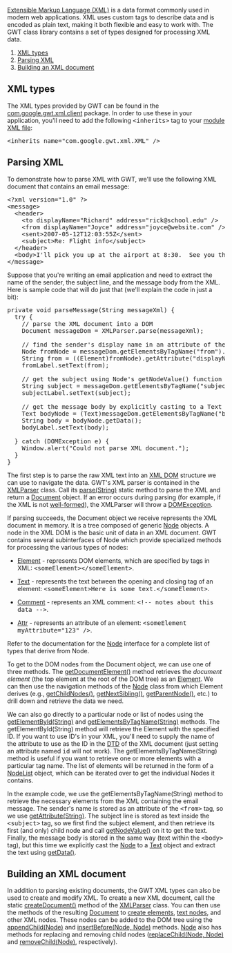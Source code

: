 <p><a href="http://www.w3.org/XML/">Extensible Markup Language (XML)</a> is a data format commonly used in modern web applications. XML uses custom tags to describe
data and is encoded as plain text, making it both flexible and easy to work with. The GWT class library contains a set of types designed for processing XML data.</p>

<ol class="toc" id="pageToc">
  <li><a href="#types">XML types</a></li>
  <li><a href="#parsing">Parsing XML</a></li>
  <li><a href="#building">Building an XML document</a></li>
</ol>

<h2 id="types">XML types</h2>

<p>The XML types provided by GWT can be found in the <a href="/javadoc/latest/com/google/gwt/xml/client/package-summary.html">com.google.gwt.xml.client</a> package. In order to use these in your application, you'll need to add the following <tt>&lt;inherits&gt;</tt> tag to your <a href="DevGuideOrganizingProjects.html#DevGuideModuleXml">module XML file</a>:</p>

<pre class="prettyprint">
&lt;inherits name=&quot;com.google.gwt.xml.XML&quot; /&gt;
</pre>

<h2 id="parsing">Parsing XML</h2>

<p>To demonstrate how to parse XML with GWT, we'll use the following XML document that contains an email message:</p>

<pre class="prettyprint">
&lt;?xml version=&quot;1.0&quot; ?&gt;
&lt;message&gt;
  &lt;header&gt;
    &lt;to displayName=&quot;Richard&quot; address=&quot;rick@school.edu&quot; /&gt;
    &lt;from displayName=&quot;Joyce&quot; address=&quot;joyce@website.com&quot; /&gt;
    &lt;sent&gt;2007-05-12T12:03:55Z&lt;/sent&gt;
    &lt;subject&gt;Re: Flight info&lt;/subject&gt;
  &lt;/header&gt;
  &lt;body&gt;I'll pick you up at the airport at 8:30.  See you then!&lt;/body&gt;
&lt;/message&gt;
</pre>

<p>Suppose that you're writing an email application and need to extract the name of the sender, the subject line, and the message body from the XML. Here is sample code that will
do just that (we'll explain the code in just a bit):</p>

<pre class="prettyprint">
private void parseMessage(String messageXml) {
  try {
    // parse the XML document into a DOM
    Document messageDom = XMLParser.parse(messageXml);

    // find the sender's display name in an attribute of the &lt;from&gt; tag
    Node fromNode = messageDom.getElementsByTagName(&quot;from&quot;).item(0);
    String from = ((Element)fromNode).getAttribute(&quot;displayName&quot;);
    fromLabel.setText(from);

    // get the subject using Node's getNodeValue() function
    String subject = messageDom.getElementsByTagName(&quot;subject&quot;).item(0).getFirstChild().getNodeValue();
    subjectLabel.setText(subject);

    // get the message body by explicitly casting to a Text node
    Text bodyNode = (Text)messageDom.getElementsByTagName(&quot;body&quot;).item(0).getFirstChild();
    String body = bodyNode.getData();
    bodyLabel.setText(body);

  } catch (DOMException e) {
    Window.alert(&quot;Could not parse XML document.&quot;);
  }
}
</pre>

<p>The first step is to parse the raw XML text into an <a href="http://www.w3schools.com/dom/default.asp">XML DOM</a> structure we can use to navigate the data.
GWT's XML parser is contained in the <a href="/javadoc/latest/com/google/gwt/xml/client/XMLParser.html">XMLParser</a>
class. Call its <a href="/javadoc/latest/com/google/gwt/xml/client/XMLParser.html#parse(java.lang.String)">parse(String)</a> static method to parse the XML and return a <a href="/javadoc/latest/com/google/gwt/xml/client/Document.html">Document</a> object. If an error occurs during parsing (for
example, if the XML is not <a href="http://en.wikipedia.org/wiki/Well-formed_XML_document">well-formed</a>), the XMLParser will throw a <a href="/javadoc/latest/com/google/gwt/xml/client/DOMException.html">DOMException</a>.</p>

<p>If parsing succeeds, the Document object we receive represents the XML document in memory. It is a tree composed of generic <a href="/javadoc/latest/com/google/gwt/xml/client/Node.html">Node</a> objects. A node in the XML DOM is the basic unit of
data in an XML document. GWT contains several subinterfaces of Node which provide specialized methods for processing the various types of nodes:</p>

<ul>
<li><a href="/javadoc/latest/com/google/gwt/xml/client/Element.html">Element</a> - represents DOM elements, which are
specified by tags in XML: <tt>&lt;someElement&gt;&lt;/someElement&gt;</tt>.</li>
</ul>

<ul>
<li><a href="/javadoc/latest/com/google/gwt/xml/client/Text.html">Text</a> - represents the text between the opening and
closing tag of an element: <tt>&lt;someElement&gt;Here is some text.&lt;/someElement&gt;</tt>.</li>
</ul>

<ul>
<li><a href="/javadoc/latest/com/google/gwt/xml/client/Comment.html">Comment</a> - represents an XML comment: <tt>&lt;!--
notes about this data --&gt;</tt>.</li>
</ul>

<ul>
<li><a href="/javadoc/latest/com/google/gwt/xml/client/Attr.html">Attr</a> - represents an attribute of an element:
<tt>&lt;someElement myAttribute=&quot;123&quot; /&gt;</tt>.</li>
</ul>

<p>Refer to the documentation for the <a href="/javadoc/latest/com/google/gwt/xml/client/Node.html">Node</a> interface for
a complete list of types that derive from Node.</p>

<p>To get to the DOM nodes from the Document object, we can use one of three methods. The <a href="/javadoc/latest/com/google/gwt/xml/client/Document.html#getDocumentElement()">getDocumentElement()</a> method
retrieves the <i>document element</i> (the top element at the root of the DOM tree) as an <a href="/javadoc/latest/com/google/gwt/xml/client/Element.html">Element</a>. We can then use the navigation methods of the <a href="/javadoc/latest/com/google/gwt/xml/client/Node.html">Node</a> class from which Element derives (e.g., <a href="/javadoc/latest/com/google/gwt/xml/client/Node.html#getChildNodes()">getChildNodes()</a>, <a href="/javadoc/latest/com/google/gwt/xml/client/Node.html#getNextSibling()">getNextSibling()</a>, <a href="/javadoc/latest/com/google/gwt/xml/client/Node.html#getParentNode()">getParentNode()</a>, etc.) to drill down and
retrieve the data we need.</p>

<p>We can also go directly to a particular node or list of nodes using the <a href="/javadoc/latest/com/google/gwt/xml/client/Document.html#getElementById(java.lang.String)">getElementById(String)</a>
and <a href="/javadoc/latest/com/google/gwt/xml/client/Document.html#getElementsByTagName(java.lang.String)">getElementsByTagName(String)</a> methods. The getElementById(String) method will retrieve the Element with the specified ID. If you want to use ID's in your XML,
you'll need to supply the name of the attribute to use as the ID in the <a href="http://www.w3schools.com/dtd/default.asp">DTD</a> of the XML document (just setting
an attribute named <tt>id</tt> will not work). The getElementsByTagName(String) method is useful if you want to retrieve one or more elements with a particular tag name. The list
of elements will be returned in the form of a <a href="/javadoc/latest/com/google/gwt/xml/client/NodeList.html">NodeList</a> object, which can be iterated over to get the individual Nodes it contains.</p>

<p>In the example code, we use the getElementsByTagName(String) method to retrieve the necessary elements from the XML containing the email message. The sender's name is stored as
an attribute of the <tt>&lt;from&gt;</tt> tag, so we use <a href="/javadoc/latest/com/google/gwt/xml/client/Element.html#getAttribute(java.lang.String)">getAttribute(String)</a>. The
subject line is stored as text inside the <tt>&lt;subject&gt;</tt> tag, so we first find the subject element, and then retrieve its first (and only) child node and call <a href="/javadoc/latest/com/google/gwt/xml/client/Node.html#getNodeValue()">getNodeValue()</a> on it to get the text.
Finally, the message body is stored in the same way (text within the <tt>&lt;body&gt;</tt> tag), but this time we explicitly cast the <a href="/javadoc/latest/com/google/gwt/xml/client/Node.html">Node</a> to a <a href="/javadoc/latest/com/google/gwt/xml/client/Text.html">Text</a> object and extract the text using <a href="/javadoc/latest/com/google/gwt/xml/client/CharacterData.html#getData()">getData()</a>.</p>

<h2 id="building">Building an XML document</h2>

<p>In addition to parsing existing documents, the GWT XML types can also be used to create and modify XML. To create a new XML document, call the static <a href="/javadoc/latest/com/google/gwt/xml/client/XMLParser.html#createDocument()">createDocument()</a> method of the <a href="/javadoc/latest/com/google/gwt/xml/client/XMLParser.html">XMLParser</a> class. You can then use the methods of the
resulting <a href="/javadoc/latest/com/google/gwt/xml/client/Document.html">Document</a> to <a href="/javadoc/latest/com/google/gwt/xml/client/Document.html#createElement(java.lang.String)">create elements</a>, <a href="/javadoc/latest/com/google/gwt/xml/client/Document.html#createTextNode(java.lang.String)">text nodes</a>, and other XML nodes. These nodes can be added to the DOM tree using the <a href="/javadoc/latest/com/google/gwt/xml/client/Node.html#appendChild(com.google.gwt.xml.client.Node)">appendChild(Node)</a> and <a href="/javadoc/latest/com/google/gwt/xml/client/Node.html#insertBefore(com.google.gwt.xml.client.Node,%20com.google.gwt.xml.client.Node)">insertBefore(Node, Node)</a> methods. <a href="/javadoc/latest/com/google/gwt/xml/client/Node.html">Node</a> also has methods for replacing and removing child nodes (<a href="/javadoc/latest/com/google/gwt/xml/client/Node.html#replaceChild(com.google.gwt.xml.client.Node,%20com.google.gwt.xml.client.Node)">replaceChild(Node, Node)</a> and <a href="/javadoc/latest/com/google/gwt/xml/client/Node.html#removeChild(com.google.gwt.xml.client.Node)">removeChild(Node)</a>, respectively).</p>



